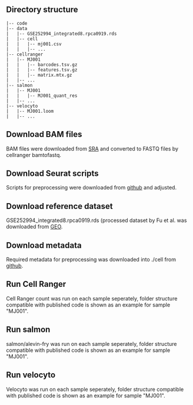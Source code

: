 ## Directory structure
```
|-- code
|-- data
|   |-- GSE252994_integrated8.rpca0919.rds
|   |-- cell
|   |   |-- mj001.csv
|   |   |-- ...
|-- cellranger
|   |-- MJ001
|   |   |-- barcodes.tsv.gz
|   |   |-- features.tsv.gz
|   |   |-- matrix.mtx.gz
|   |-- ...
|-- salmon
|   |-- MJ001
|   |   |-- MJ001_quant_res
|   |-- ...
|-- velocyto
|   |-- MJ001.loom
|   |-- ...
```

## Download BAM files
BAM files were downloaded from [SRA](https://trace.ncbi.nlm.nih.gov/Traces/index.html?view=study&acc=SRP417027) and converted to FASTQ files by cellranger bamtofastq.

## Download Seurat scripts
Scripts for preprocessing were downloaded from [github](https://github.com/princello/scRNA-seq-TRM-paper/blob/main/SC_processing.R) and adjusted.

## Download reference dataset
GSE252994_integrated8.rpca0919.rds (processed dataset by Fu et al. was downloaded from [GEO](https://www.ncbi.nlm.nih.gov/geo/query/acc.cgi?acc=GSE252994).

## Download metadata
Required metadata for preprocessing was downloaded into ./cell from [github](https://github.com/princello/scRNA-seq-TRM-paper/tree/main/cell).

## Run Cell Ranger
Cell Ranger count was run on each sample seperately, folder structure compatible with published
code is shown as an example for sample "MJ001".

## Run salmon
salmon/alevin-fry was run on each sample seperately, folder structure compatible with published
code is shown as an example for sample "MJ001".

## Run velocyto
Velocyto was run on each sample seperately, folder structure compatible with published
code is shown as an example for sample "MJ001".
